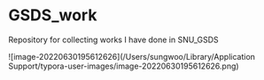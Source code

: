 # GSDS_work

Repository for collecting works I have done in SNU_GSDS

![image-20220630195612626](/Users/sungwoo/Library/Application Support/typora-user-images/image-20220630195612626.png)
